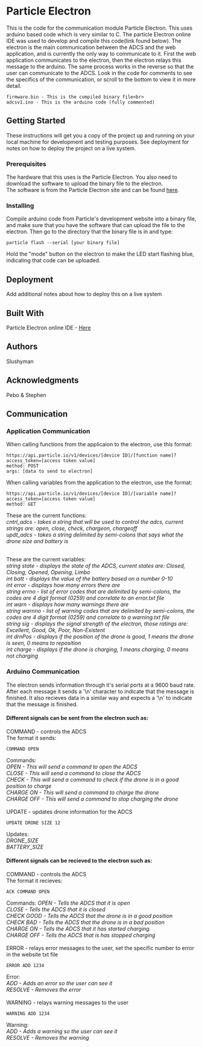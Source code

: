 # Particle Electron

This is the code for the communication module Particle Electron. This uses arduino based code which is very similar to C. The particle Electron online IDE was used to develop and compile this code(link found below). The electron is the main communication between the ADCS and the web application, and is currently the only way to communicate to it. First the web application communicates to the electron, then the electron relays this message to the arduino. The same process works in the reverse so that the user can communicate to the ADCS. Look in the code for comments to see the specifics of the communication, or scroll to the bottom to view it in more detail.<br>
```
firmware.bin - This is the compiled binary file<br>
adcsv1.ino - This is the arduino code (fully commented)
```

## Getting Started

These instructions will get you a copy of the project up and running on your local machine for development and testing purposes. See deployment for notes on how to deploy the project on a live system.

### Prerequisites

The hardware that this uses is the Particle Electron. You also need to download the software to upload the binary file to the electron.<br>
The software is from the Particle Electron site and can be found <a href="https://docs.particle.io/guide/tools-and-features/cli/electron/">here</a>.

### Installing

Compile arduino code from Particle's development website into a binary file, and make sure that you have the software that can upload the file to the electron. Then go to the directory that the binary file is in and type:
```
particle flash --serial [your binary file]
```
Hold the "mode" button on the electron to make the LED start flashing blue, indicating that code can be uploaded.

## Deployment

Add additional notes about how to deploy this on a live system

## Built With

Particle Electron online IDE - <a href="https://build.particle.io">Here</a>

## Authors

Slushyman

## Acknowledgments

Pebo & Stephen

## Communication
### Application Communication
When calling functions from the applicaion to the electron, use this format:
```
https://api.particle.io/v1/devices/[device ID]/[function name]?access_token=[access token value]
method: POST
args: [data to send to electron]
```
When calling variables from the application to the electron, use the format:
```
https://api.particle.io/v1/devices/[device ID]/[variable name]?access_token=[access token value]
method: GET
```
These are the current functions:<br>
  *cntrl_adcs - takes a string that will be used to control the adcs, current strings are: open, close, check, chargeon, chargeoff<br>
  updt_adcs - takes a string delimited by semi-colons that says what the drone size and battery is*<br><br>

These are the current variables:<br>
  *string state - displays the state of the ADCS, current states are: Closed, Closing, Opened, Opening, Limbo<br>
  int     batt - displays the value of the battery based on a number 0-10<br>
  int     error - displays how many errors there are<br>
  string  errno - list of error codes that are delimited by semi-colons, the codes are 4 digit format (0259) and correlate to an error.txt file<br>
  int     warn - displays how many warnings there are<br>
  string  warnno - list of warning codes that are delimited by semi-colons, the codes are 4 digit format (0259) and correlate to a warning.txt file<br>
  string  sig - displays the signal strength of the electron, those ratings are: Excellent, Good, Ok, Poor, Non-Existent<br>
  int     drnPos - displays if the position of the drone is good, 1 means the drone is seen, 0 means to reposition<br>
  int     charge - displays if the drone is charging, 1 means charging, 0 means not charging*
### Arduino Communication
The electron sends information through it's serial ports at a 9600 baud rate. After each message it sends a '\n' character to indicate that the message is finished. It also recieves data in a similar way and expects a '\n' to indicate that the message is finished.<br>
#### Different signals can be sent from the electron such as:
COMMAND - controls the ADCS<br>
The format it sends:<br>
```
COMMAND OPEN
```
Commands:<br>
  *OPEN - This will send a command to open the ADCS<br>
  CLOSE - This will send a command to close the ADCS<br>
  CHECK - This will send a command to check if the drone is in a good position to charge<br>
  CHARGE ON - This will send a command to charge the drone<br>
  CHARGE OFF - This will send a command to stop charging the drone*<br><br>
UPDATE - updates drone information for the ADCS
```
UPDATE DRONE SIZE 12
```
Updates:<br>
  *DRONE_SIZE<br>
  BATTERY_SIZE*

#### Different signals can be recieved to the electron such as:
COMMAND - controls the ADCS<br>
The format it recieves:<br>
```
ACK COMMAND OPEN
```
Commands:
  *OPEN - Tells the ADCS that it is open<br>
  CLOSE - Tells the ADCS that it is closed<br>
  CHECK GOOD - Tells the ADCS that the drone is in a good position<br>
  CHECK BAD - Tells the ADCS that the drone is in a bad position<br>
  CHARGE ON - Tells the ADCS that it has started charging.<br>
  CHARGE OFF - Tells the ADCS that is has stopped charging*<br><br>
ERROR - relays error messages to the user, set the specific number to error in the website txt file
```
ERROR ADD 1234
```
Error:<br>
  *ADD - Adds an error so the user can see it<br>
  RESOLVE - Removes the error*<br><br>
WARNING - relays warning messages to the user
```
WARNING ADD 1234
```
Warning:<br>
  *ADD - Adds a warning so the user can see it<br>
  RESOLVE - Removes the warning*<br>
